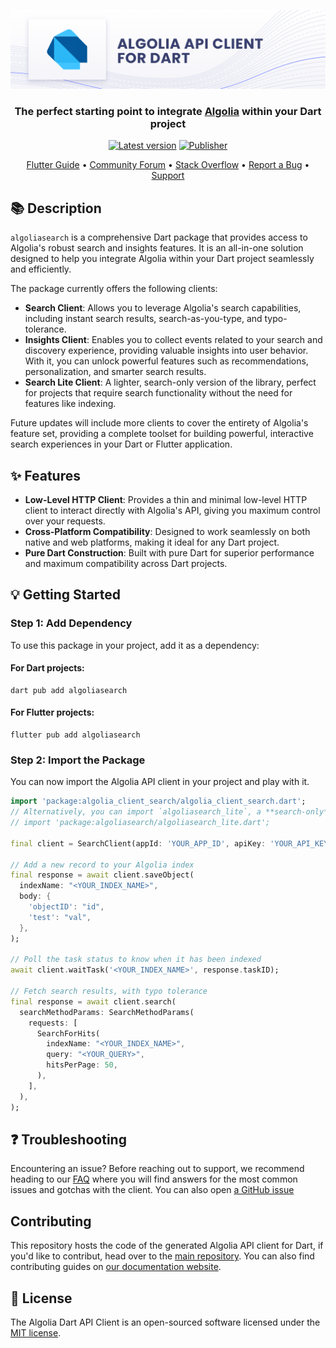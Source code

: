 <!-- centered logo -->
<p align="center">
  <a href="https://www.algolia.com">
    <img alt="Algolia for Dart" src="https://raw.githubusercontent.com/algolia/algoliasearch-client-common/master/banners/dart.png" >
  </a>
</p>

<!-- centered project introduction -->
<h3 align="center">
  The perfect starting point to integrate <a href="https://algolia.com" target="_blank">Algolia</a> within your Dart project
</h3>

<!-- centered badges -->
<p align="center">
  <a href="https://pub.dartlang.org/packages/algoliasearch"><img src="https://img.shields.io/pub/v/algoliasearch.svg" alt="Latest version"/></a>
  <a href="https://pub.dev/packages/algoliasearch/publisher"><img src="https://img.shields.io/pub/publisher/algoliasearch.svg" alt="Publisher"/></a>
</p>

<!-- quick links -->
<p align="center">
  <a href="https://www.algolia.com/doc/guides/building-search-ui/what-is-instantsearch/flutter/" target="_blank">Flutter Guide</a>  •
  <a href="https://discourse.algolia.com" target="_blank">Community Forum</a>  •
  <a href="https://stackoverflow.com/questions/tagged/algolia" target="_blank">Stack Overflow</a>  •
  <a href="https://github.com/algolia/algoliasearch-client-dart/issues" target="_blank">Report a Bug</a>  •
  <a href="https://alg.li/support" target="_blank">Support</a>
</p>

## 📚 Description

`algoliasearch` is a comprehensive Dart package that provides access to Algolia's robust search and insights features. It is an all-in-one solution designed to help you integrate Algolia within your Dart project seamlessly and efficiently.

The package currently offers the following clients:

- **Search Client**: Allows you to leverage Algolia's search capabilities, including instant search results, search-as-you-type, and typo-tolerance.
- **Insights Client**: Enables you to collect events related to your search and discovery experience, providing valuable insights into user behavior. With it, you can unlock powerful features such as recommendations, personalization, and smarter search results.
- **Search Lite Client**: A lighter, search-only version of the library, perfect for projects that require search functionality without the need for features like indexing.

Future updates will include more clients to cover the entirety of Algolia's feature set, providing a complete toolset for building powerful, interactive search experiences in your Dart or Flutter application.

## ✨ Features

- **Low-Level HTTP Client**: Provides a thin and minimal low-level HTTP client to interact directly with Algolia's API, giving you maximum control over your requests.
- **Cross-Platform Compatibility**: Designed to work seamlessly on both native and web platforms, making it ideal for any Dart project.
- **Pure Dart Construction**: Built with pure Dart for superior performance and maximum compatibility across Dart projects.

## 💡 Getting Started

### Step 1: Add Dependency

To use this package in your project, add it as a dependency:

#### For Dart projects:

```shell
dart pub add algoliasearch
```

#### For Flutter projects:

```shell
flutter pub add algoliasearch
```

### Step 2: Import the Package

You can now import the Algolia API client in your project and play with it.

```dart
import 'package:algolia_client_search/algolia_client_search.dart';
// Alternatively, you can import `algoliasearch_lite`, a **search-only** version of the library, if you do not need the full feature set:
// import 'package:algoliasearch/algoliasearch_lite.dart';

final client = SearchClient(appId: 'YOUR_APP_ID', apiKey: 'YOUR_API_KEY');

// Add a new record to your Algolia index
final response = await client.saveObject(
  indexName: "<YOUR_INDEX_NAME>",
  body: {
    'objectID': "id",
    'test': "val",
  },
);

// Poll the task status to know when it has been indexed
await client.waitTask('<YOUR_INDEX_NAME>', response.taskID);

// Fetch search results, with typo tolerance
final response = await client.search(
  searchMethodParams: SearchMethodParams(
    requests: [
      SearchForHits(
        indexName: "<YOUR_INDEX_NAME>",
        query: "<YOUR_QUERY>",
        hitsPerPage: 50,
      ),
    ],
  ),
);
```

## ❓ Troubleshooting

Encountering an issue? Before reaching out to support, we recommend heading to our [FAQ](https://www.algolia.com/doc/api-client/troubleshooting/faq/dart/) where you will find answers for the most common issues and gotchas with the client. You can also open [a GitHub issue](https://github.com/algolia/api-clients-automation/issues/new?assignees=&labels=&projects=&template=Bug_report.md)

## Contributing

This repository hosts the code of the generated Algolia API client for Dart, if you'd like to contribut, head over to the [main repository](https://github.com/algolia/api-clients-automation). You can also find contributing guides on [our documentation website](https://api-clients-automation.netlify.app/docs/contributing/introduction).

## 📄 License

The Algolia Dart API Client is an open-sourced software licensed under the [MIT license](LICENSE).
